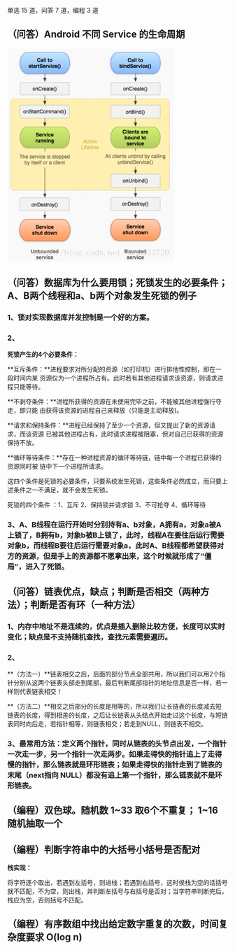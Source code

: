 单选 15 道，问答 7 道，编程 3 道

## （问答）Android 不同 Service 的生命周期

![](1.png)

## （问答）数据库为什么要用锁；死锁发生的必要条件；A、B两个线程和a、b两个对象发生死锁的例子

### 1、锁对实现数据库并发控制是一个好的方案。

### 2、

**死锁产生的4个必要条件：**

**互斥条件：**进程要求对所分配的资源（如打印机）进行排他性控制，即在一段时间内某 资源仅为一个进程所占有。此时若有其他进程请求该资源，则请求进程只能等待。

**不剥夺条件：**进程所获得的资源在未使用完毕之前，不能被其他进程强行夺走，即只能 由获得该资源的进程自己来释放（只能是主动释放)。

**请求和保持条件：**进程已经保持了至少一个资源，但又提出了新的资源请求，而该资源 已被其他进程占有，此时请求进程被阻塞，但对自己已获得的资源保持不放。

**循环等待条件：**存在一种进程资源的循环等待链，链中每一个进程已获得的资源同时被 链中下一个进程所请求。　

这四个条件是死锁的必要条件，只要系统发生死锁，这些条件必然成立，而只要上述条件之一不满足，就不会发生死锁。

死锁的四个条件 ：1、互斥     2、保持锁并请求锁    3、不可抢夺    4、循环等待

### 3、A、B线程在运行开始时分别持有a、b对象，A拥有a，对象a被A上锁了，B拥有b，对象b被B上锁了，此时，线程A在要往后运行需要对象b，而线程B要往后运行需要对象a，此时A、B线程都希望获得对方的资源，但是手上的资源都不愿拿出来，这个时候就形成了“僵局”，进入了死锁。

## （问答）链表优点，缺点；判断是否相交（两种方法）；判断是否有环（一种方法）

### 1、内存中地址不是连续的，优点是插入删除比较方便，长度可以实时变化；缺点是不支持随机查找，查找元素需要遍历。

### 2、
**（方法一）**链表相交之后，后面的部分节点全部共用，所以我们可以用2个指针分别从这两个链表头部走到尾部，最后判断尾部指针的地址信息是否一样，若一样则代表链表相交！ 

**（方法二）**相交之后部分的长度是相等的，所以我们让长链表的长度减去短链表的长度，得到相差的长度，之后让长链表从头结点开始走过这个长度，与短链表同时向后走，若指针相等，则链表相交；若走到NULL，则链表不相交。 

### 3、最常用方法：定义两个指针，同时从链表的头节点出发，一个指针一次走一步，另一个指针一次走两步。如果走得快的指针追上了走得慢的指针，那么链表就是环形链表；如果走得快的指针走到了链表的末尾（next指向 NULL）都没有追上第一个指针，那么链表就不是环形链表。


## （编程）双色球。随机数 1~33 取6个不重复； 1~16 随机抽取一个

## （编程）判断字符串中的大括号小括号是否配对
**栈实现：** 

将字符逐个取出，若遇到左括号，则进栈；若遇到右括号，这时侯栈为空的话括号就不匹配，不为空，则出栈，并判断左括号与右括号是否对；当字符串判断完后，栈应为空，否则括号不匹配。

## （编程）有序数组中找出给定数字重复的次数，时间复杂度要求 O(log n)